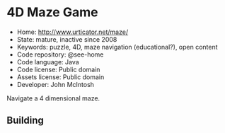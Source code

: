 # 4D Maze Game

- Home: http://www.urticator.net/maze/
- State: mature, inactive since 2008
- Keywords: puzzle, 4D, maze navigation (educational?), open content
- Code repository: @see-home
- Code language: Java
- Code license: Public domain
- Assets license: Public domain
- Developer: John McIntosh

Navigate a 4 dimensional maze.

## Building
